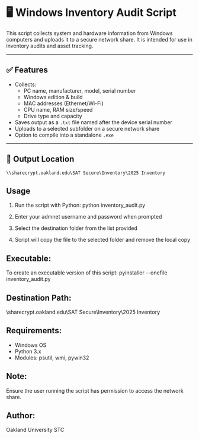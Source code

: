 # 🖥️ Windows Inventory Audit Script

This script collects system and hardware information from Windows computers and uploads it to a secure network share. It is intended for use in inventory audits and asset tracking.

---

## ✅ Features

- Collects:
  - PC name, manufacturer, model, serial number
  - Windows edition & build
  - MAC addresses (Ethernet/Wi-Fi)
  - CPU name, RAM size/speed
  - Drive type and capacity
- Saves output as a `.txt` file named after the device serial number
- Uploads to a selected subfolder on a secure network share
- Option to compile into a standalone `.exe`

---

## 📁 Output Location

```text
\\sharecrypt.oakland.edu\SAT Secure\Inventory\2025 Inventory
```

## Usage 

1. Run the script with Python:
   python inventory_audit.py

2. Enter your admnet username and password when prompted

3. Select the destination folder from the list provided

4. Script will copy the file to the selected folder and remove the local copy

## Executable:

To create an executable version of this script:
pyinstaller --onefile inventory_audit.py

## Destination Path:

\\sharecrypt.oakland.edu\SAT Secure\Inventory\2025 Inventory

## Requirements:

- Windows OS
- Python 3.x
- Modules: psutil, wmi, pywin32

## Note:

Ensure the user running the script has permission to access the network share.

## Author:

Oakland University STC
